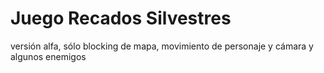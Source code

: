 # Juego Recados Silvestres
 versión alfa, sólo blocking de mapa, movimiento de personaje y cámara y algunos enemigos
